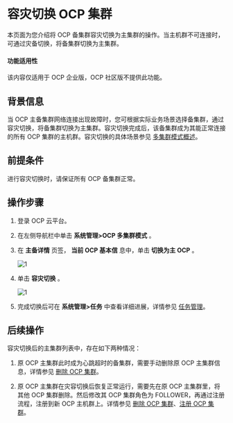 容灾切换 OCP 集群
================================

本页面为您介绍将 OCP 备集群容灾切换为主集群的操作。当主机群不可连接时，可通过灾备切换，将备集群切换为主集群。

<main id="notice" type='notice'>
<h4>功能适用性</h4>
<p>该内容仅适用于 OCP 企业版，OCP 社区版不提供此功能。</p>
</main>

背景信息
-------------------------

当 OCP 主备集群网络连接出现故障时，您可根据实际业务场景选择备集群，通过容灾切换，将备集群切换为主集群。容灾切换完成后，该备集群成为其能正常连接的所有 OCP 集群的主机群。容灾切换的具体场景参见 [多集群模式概述](../300.ocp-multi-cluster-mode/100.overview-of-multi-cluster-mode.md)。

前提条件
-------------------------

进行容灾切换时，请保证所有 OCP 备集群正常。

操作步骤
-------------------------

1. 登录 OCP 云平台。

2. 在左侧导航栏中单击 **系统管理\>OCP 多集群模式** 。

3. 在 **主备详情** 页签， **当前 OCP 基本信** 息中，单击 **切换为主 OCP** 。

   ![1](https://help-static-aliyun-doc.aliyuncs.com/assets/img/zh-CN/5895772261/p280268.png)

4. 单击 **容灾切换** 。

   ![1](https://help-static-aliyun-doc.aliyuncs.com/assets/img/zh-CN/5895772261/p280272.png)

5. 完成切换后可在 **系统管理\>任务** 中查看详细进展，详情参见 [任务管理](../../1600.system-management-features/100.manage-tasks.md)。

后续操作
-------------------------

容灾切换后的主集群列表中，存在如下两种情况：

1. 原 OCP 主集群此时成为心跳超时的备集群，需要手动删除原 OCP 主集群信息，详情参见 [删除 OCP 集群](../300.ocp-multi-cluster-mode/700.delete-an-ocp-cluster.md)。

2. 原 OCP 主集群在灾容切换后恢复正常运行，需要先在原 OCP 主集群里，将其他 OCP 集群删除。然后修改其 OCP 集群角色为 FOLLOWER，再通过注册流程，注册到新 OCP 主机群上。详情参见 [删除 OCP 集群](../300.ocp-multi-cluster-mode/700.delete-an-ocp-cluster.md)、[注册 OCP 集群](../300.ocp-multi-cluster-mode/200.register-an-ocp-cluster.md)。
